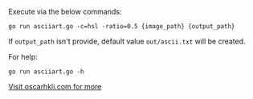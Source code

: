 Execute via the below commands:
```
go run asciiart.go -c=hsl -ratio=0.5 {image_path} {output_path}
```
If `output_path` isn't provide, default value `out/ascii.txt` will be created.

For help:
```
go run asciiart.go -h
```

[Visit oscarhkli.com for more](https://oscarhkli.com/)

